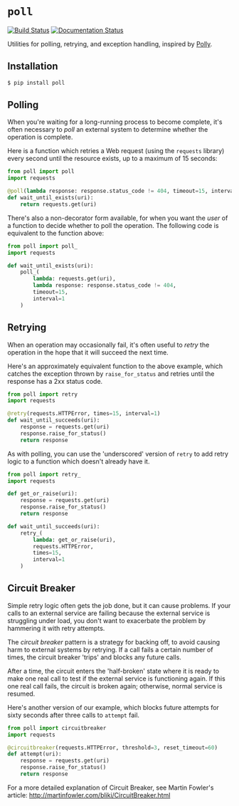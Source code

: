 `poll`
======

[![Build Status](https://travis-ci.org/benjamin-hodgson/poll.svg)](https://travis-ci.org/benjamin-hodgson/poll)
[![Documentation Status](https://readthedocs.org/projects/poll/badge/?version=v1.0)](https://readthedocs.org/projects/poll/?badge=v0.1)

Utilities for polling, retrying, and exception handling,
inspired by [Polly](https://github.com/michael-wolfenden/Polly).


Installation
------------

```bash
$ pip install poll
```


Polling
-------

When you're waiting for a long-running process to become complete,
it's often necessary to _poll_ an external system to determine whether
the operation is complete.

Here is a function which retries a Web request (using the `requests` library)
every second until the resource exists, up to a maximum of 15 seconds:

```python
from poll import poll
import requests

@poll(lambda response: response.status_code != 404, timeout=15, interval=1)
def wait_until_exists(uri):
    return requests.get(uri)
```

There's also a non-decorator form available, for when you want
the _user_ of a function to decide whether to poll the operation.
The following code is equivalent to the function above:

```python
from poll import poll_
import requests

def wait_until_exists(uri):
    poll_(
        lambda: requests.get(uri),
        lambda response: response.status_code != 404,
        timeout=15,
        interval=1
    )
```


Retrying
--------

When an operation may occasionally fail,
it's often useful to _retry_ the operation in the hope
that it will succeed the next time.

Here's an approximately equivalent function to the above example,
which catches the exception thrown by `raise_for_status`
and retries until the response has a 2xx status code.

```python
from poll import retry
import requests

@retry(requests.HTTPError, times=15, interval=1)
def wait_until_succeeds(uri):
    response = requests.get(uri)
    response.raise_for_status()
    return response
```

As with polling, you can use the 'underscored' version
of `retry` to add retry logic to a function which doesn't already have it.

```python
from poll import retry_
import requests

def get_or_raise(uri):
    response = requests.get(uri)
    response.raise_for_status()
    return response

def wait_until_succeeds(uri):
    retry_(
        lambda: get_or_raise(uri),
        requests.HTTPError,
        times=15,
        interval=1
    )
```


Circuit Breaker
---------------

Simple retry logic often gets the job done, but it can cause problems.
If your calls to an external service are failing because the external
service is struggling under load, you don't want to exacerbate
the problem by hammering it with retry attempts.

The _circuit breaker_ pattern is a strategy for backing off, to avoid
causing harm to external systems by retrying. If a call fails a
certain number of times, the circuit breaker 'trips' and blocks any
future calls.

After a time, the circuit enters the 'half-broken' state where it
is ready to make one real call to test if the external service is
functioning again. If this one real call fails, the circuit is broken
again; otherwise, normal service is resumed.

Here's another version of our example, which blocks future attempts
for sixty seconds after three calls to `attempt` fail.

```python
from poll import circuitbreaker
import requests

@circuitbreaker(requests.HTTPError, threshold=3, reset_timeout=60)
def attempt(uri):
    response = requests.get(uri)
    response.raise_for_status()
    return response
```

For a more detailed explanation of Circuit Breaker, see Martin
Fowler's article: http://martinfowler.com/bliki/CircuitBreaker.html
